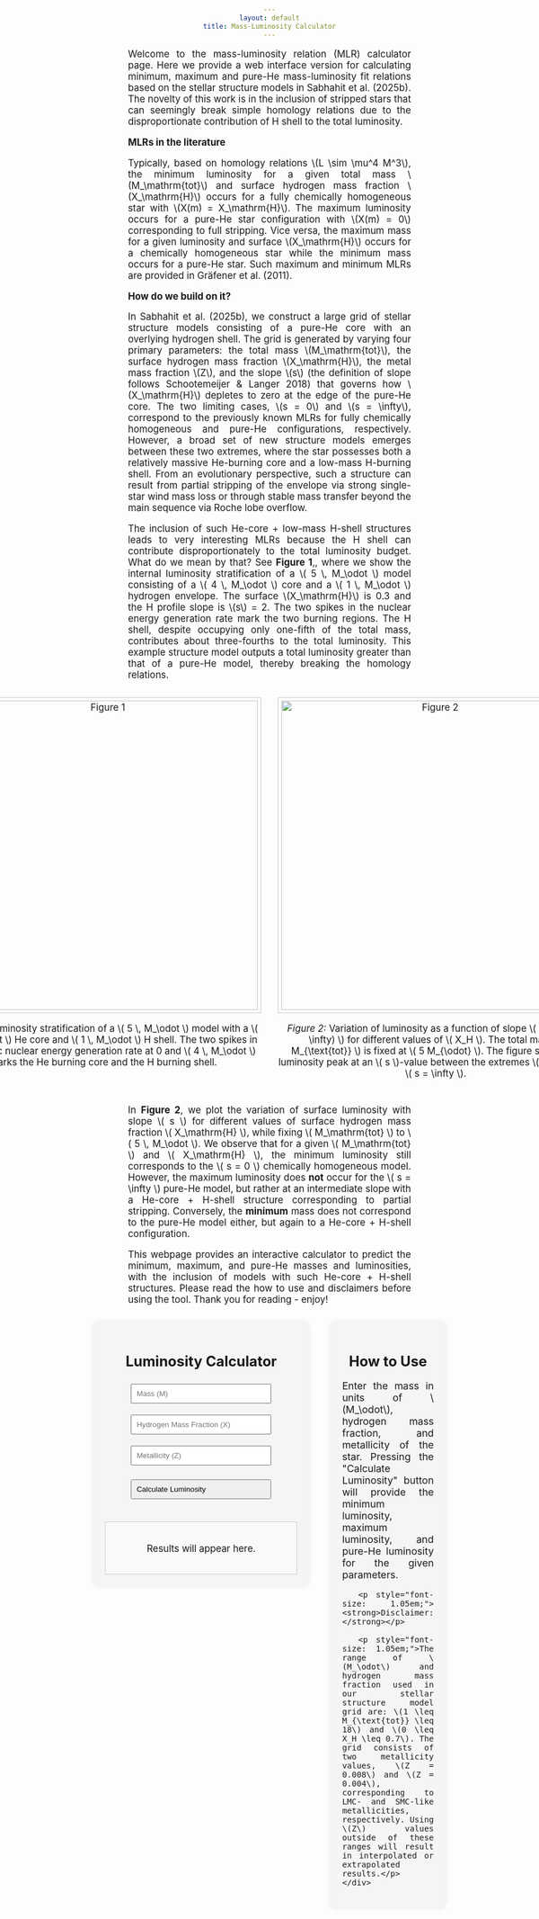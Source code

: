 ```yaml
---
layout: default
title: Mass-Luminosity Calculator
---
```


<style>
  body {
    padding: 20px;
    text-align: center;
  }

  h1, h2, p, label {
    margin-bottom: 15px;
  }

  #luminosity-form {
    margin-bottom: 20px;
    display: inline-block;
    text-align: left;
  }

  input, button {
    margin-top: 5px;
    width: 200px;
    padding: 5px;
    text-align: left;
  }

  #luminosity-output {
    padding: 20px;
    border: 1px solid #ccc;
    margin-top: 20px;
    background-color: #f9f9f9;
    width: 300px;
    margin-left: auto;
    margin-right: auto;
  }

#intro-text {
  font-size: 1.2em;
  max-width: 1200px;
  margin: 0 auto 30px auto;
  text-align: justify;
}

</style>

<div id="intro-text">
  <p>
    Welcome to the mass-luminosity relation (MLR) calculator page. Here we provide a web interface version for calculating minimum, maximum and pure-He mass-luminosity fit relations based on the stellar structure models in Sabhahit et al. (2025b). The novelty of this work is in the inclusion of stripped stars that can seemingly break simple homology relations due to the disproportionate contribution of H shell to the total luminosity.
  </p>

  <p><strong>MLRs in the literature</strong></p>
  <p>
    Typically, based on homology relations \(L \sim \mu^4 M^3\), the minimum luminosity for a given total mass \(M_\mathrm{tot}\) and surface hydrogen mass fraction \(X_\mathrm{H}\) occurs for a fully chemically homogeneous star with \(X(m) = X_\mathrm{H}\). The maximum luminosity occurs for a pure-He star configuration with \(X(m) = 0\) corresponding to full stripping. Vice versa, the maximum mass for a given luminosity and surface \(X_\mathrm{H}\) occurs for a chemically homogeneous star while the minimum mass occurs for a pure-He star. Such maximum and minimum MLRs are provided in Gräfener et al. (2011).
  </p>

  <p><strong>How do we build on it?</strong></p>
<p>In Sabhahit et al. (2025b), we construct a large grid of stellar structure models consisting of a pure-He core with an overlying hydrogen shell. The grid is generated by varying four primary parameters: the total mass \(M_\mathrm{tot}\), the surface hydrogen mass fraction \(X_\mathrm{H}\), the metal mass fraction \(Z\), and the slope \(s\) (the definition of slope follows Schootemeijer & Langer 2018) that governs how \(X_\mathrm{H}\) depletes to zero at the edge of the pure-He core. The two limiting cases, \(s = 0\) and \(s = \infty\), correspond to the previously known MLRs for fully chemically homogeneous and pure-He configurations, respectively. However, a broad set of new structure models emerges between these two extremes, where the star possesses both a relatively massive He-burning core and a low-mass H-burning shell. From an evolutionary perspective, such a structure can result from partial stripping of the envelope via strong single-star wind mass loss or through stable mass transfer beyond the main sequence via Roche lobe overflow.</p>

<p>The inclusion of such He-core + low-mass H-shell structures leads to very interesting MLRs because the H shell can contribute disproportionately to the total luminosity budget. What do we mean by that? See <strong>Figure 1</strong>,, where we show the internal luminosity stratification of a \( 5 \, M_\odot \) model consisting of a \( 4 \, M_\odot \) core and a \( 1 \, M_\odot \) hydrogen envelope. The surface \(X_\mathrm{H}\) is 0.3 and the H profile slope is  \(s\) = 2. The two spikes in the nuclear energy generation rate mark the two burning regions. The H shell, despite occupying only one-fifth of the total mass, contributes about three-fourths to the total luminosity. This example structure model outputs a total luminosity greater than that of a pure-He model, thereby breaking the homology relations. </p>

<div style="display: flex; justify-content: center; gap: 30px; margin: 30px 0;">
  <div style="text-align: center;">
    <img src="https://gautham-sabhahit.github.io/images/chemical_profile_structure_L.png" alt="Figure 1" style="max-width: 100%; width: 550px; border: 1px solid #ccc; padding: 5px;">
    <p><em>Figure 1:</em> Luminosity stratification of a \( 5 \, M_\odot \) model with a \( 4 \, M_\odot \) He core and \( 1 \, M_\odot \) H shell. The two spikes in the specific nuclear energy generation rate at 0 and \( 4 \, M_\odot \) marks the He burning core and the H burning shell.</p>
  </div>
  <div style="text-align: center;">
    <img src="https://gautham-sabhahit.github.io/images/max_s_max_L_M5.0.png" alt="Figure 2" style="max-width: 100%; width: 550px; border: 1px solid #ccc; padding: 5px;">
<p><em>Figure 2:</em> Variation of luminosity as a function of slope \( (0 < s \leq \infty) \) for different values of \( X_H \). The total mass \( M_{\text{tot}} \) is fixed at \( 5 M_{\odot} \). The figure shows the luminosity peak at an \( s \)-value between the extremes \( s = 0 \) and \( s = \infty \).</p>

  </div>
</div>

<p>In <strong>Figure 2</strong>, we plot the variation of surface luminosity with slope \( s \) for different values of surface hydrogen mass fraction \( X_\mathrm{H} \), while fixing \( M_\mathrm{tot} \) to \( 5 \, M_\odot \). We observe that for a given \( M_\mathrm{tot} \) and \( X_\mathrm{H} \), the minimum luminosity still corresponds to the \( s = 0 \) chemically homogeneous model. However, the maximum luminosity does <strong>not</strong> occur for the \( s = \infty \) pure-He model, but rather at an intermediate slope with a He-core + H-shell structure corresponding to partial stripping. Conversely, the <strong>minimum</strong> mass does not correspond to the pure-He model either, but again to a He-core + H-shell configuration.</p>

<p>This webpage provides an interactive calculator to predict the minimum, maximum, and pure-He masses and luminosities, with the inclusion of models with such He-core + H-shell structures. Please read the how to use and disclaimers before using the tool. Thank you for reading - enjoy!</p>

<div style="display: flex; justify-content: center; align-items: flex-start; margin: 30px; gap: 40px;">
  <!-- Left Box -->
  <div style="width: 450px; background-color: #f5f5f5; padding: 20px; border-radius: 8px; box-shadow: 0 0 10px rgba(0,0,0,0.1); display: flex; justify-content: center; align-items: center; box-sizing: border-box;">
    <div style="display: flex; flex-direction: column; align-items: center;">
      <h2 style="text-align: center; margin-bottom: 20px;">Luminosity Calculator</h2>
      <form id="luminosity-form" style="display: flex; flex-direction: column; align-items: center; gap: 15px;">
        <input type="number" id="m" name="m" step="any" required placeholder="Mass (M)" style="width: 250px; padding: 8px;">
        <input type="number" id="x" name="x" step="any" required placeholder="Hydrogen Mass Fraction (X)" style="width: 250px; padding: 8px;">
        <input type="number" id="z" name="z" step="any" required placeholder="Metallicity (Z)" style="width: 250px; padding: 8px;">
        <button type="button" id="calculate-luminosity" style="width: 250px; padding: 8px; margin-top: 10px;">Calculate Luminosity</button>
      </form>
      <div id="luminosity-output" style="margin-top: 20px; text-align: center;">
        <p>Results will appear here.</p>
      </div>
    </div>
  </div>

  <!-- Right Box -->
  <div style="width: 450px; background-color: #f5f5f5; padding: 20px; border-radius: 8px; box-shadow: 0 0 10px rgba(0,0,0,0.1); display: flex; justify-content: flex-start; align-items: flex-start; box-sizing: border-box;">
    <div style="text-align: justify;">
      <h2 style="text-align: center;">How to Use</h2>
      <p style="font-size: 1.05em;">Enter the mass in units of \(M_\odot\), hydrogen mass fraction, and metallicity of the star. Pressing the "Calculate Luminosity" button will provide the minimum luminosity, maximum luminosity, and pure-He luminosity for the given parameters.</p>

      <p style="font-size: 1.05em;"><strong>Disclaimer:</strong></p>

      <p style="font-size: 1.05em;">The range of \(M_\odot\) and hydrogen mass fraction used in our stellar structure model grid are: \(1 \leq M_{\text{tot}} \leq 18\) and \(0 \leq X_H \leq 0.7\). The grid consists of two metallicity values, \(Z = 0.008\) and \(Z = 0.004\), corresponding to LMC- and SMC-like metallicities, respectively. Using \(Z\) values outside of these ranges will result in interpolated or extrapolated results.</p>
    </div>
  </div>
</div>




<script type="text/javascript" async
  src="https://cdnjs.cloudflare.com/ajax/libs/mathjax/2.7.7/MathJax.js?config=TeX-MML-AM_CHTML">
</script>

<script>
    document.getElementById('calculate-luminosity').addEventListener('click', function() {
        const m = parseFloat(document.getElementById('m').value);
        const x = parseFloat(document.getElementById('x').value);
        const z = parseFloat(document.getElementById('z').value);

        if (!m || !x || !z) {
            alert('Please enter Mass (M), Hydrogen Mass Fraction (X), and Metallicity (Z).');
            return;
        }

        const data = {
            "choice": "1",
            "Z": z,
            "m": m,
            "x": x
        };

        fetch('https://nnv5wacde8.execute-api.eu-north-1.amazonaws.com/ML-calc', {
            method: 'POST',
            headers: {
                'Content-Type': 'application/json'
            },
            body: JSON.stringify(data)
        })
        .then(response => response.json())
        .then(data => {
            const output = document.getElementById('luminosity-output');
            if (data.Pure_He_Luminosity) {
                output.innerHTML = `
                    <p style="font-size: 1.3em; font-family: 'Times New Roman', serif;">
                        log(L<sub>min</sub>/L<sub>⊙</sub>) = ${data.L_min}
                    </p>
                    <p style="font-size: 1.3em; font-family: 'Times New Roman', serif;">
                        log(L<sub>max</sub>/L<sub>⊙</sub>) = ${data.L_max}
                    </p>
                    <p style="font-size: 1.3em; font-family: 'Times New Roman', serif;">
                        log(L<sub>He</sub>/L<sub>⊙</sub>) = ${data.Pure_He_Luminosity}
                    </p>
                `;
                MathJax.Hub.Queue(["Typeset", MathJax.Hub, output]);
            } else {
                output.innerHTML = '<p style="color: red;">Error: Missing results</p>';
            }
        })
        .catch(error => {
            document.getElementById('luminosity-output').innerHTML = '<p style="color: red;">Error: ' + error.message + '</p>';
        });
    });
</script>






